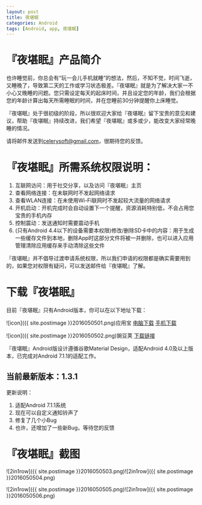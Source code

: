 ```yaml
---
layout: post
title: 夜堪眠
categories: Android
tags: [Android, app, 夜堪眠]
---
```


# 『夜堪眠』产品简介

也许睡觉前，你总会有“玩一会儿手机就睡”的想法，然后，不知不觉，时间飞逝，又睡晚了，导致第二天的工作或学习状态极差。『夜堪眠』就是为了解决大家一不小心又晚睡的问题。您只需设定每天的起床时间，并且设定您的年龄，我们会根据您的年龄计算出每天所需睡眠的时间，并在您睡前30分钟提醒你上床睡觉。

『夜堪眠』处于很初级的阶段，所以很欢迎大家给『夜堪眠』留下宝贵的意见和建议，帮助『夜堪眠』持续改进，我们希望『夜堪眠』或多或少，能改变大家经常晚睡的情况。

请将邮件发送到[celerysoft@gmail.com](mailto:celerysoft@gmail.com)，很期待您的反馈。

# 『夜堪眠』所需系统权限说明：

1. 互联网访问：用于社交分享，以及访问『夜堪眠』主页
2. 查看网络连接：在未联网时不发起网络请求
3. 查看WLAN连接：在未使用Wi-Fi联网时不发起较大流量的网络请求
4. 开机启动：开机完成时会自动设置下一个提醒，资源消耗特别低，不会占用您宝贵的手机内存
5. 控制震动：发送通知时需要震动手机
6. (只有Android 4.4以下的设备需要本权限)修改/删除SD卡中的内容：用于生成一些缓存文件到本地，删除App时这部分文件将被一并删除，也可以进入应用管理清除应用缓存来手动清除这些文件

『夜堪眠』并不倡导过渡申请系统权限，所以我们申请的权限都是确实需要用到的，如果您对权限有疑问，可以发送邮件给『夜堪眠』了解。

# 下载『夜堪眠』

目前『夜堪眠』只有Android版本，你可以在以下地址下载：

![icon]({{ site.postimage }}2016050501.png)应用宝
[电脑下载](http://android.myapp.com/myapp/detail.htm?apkName=com.celerysoft.bedtime)
[手机下载](http://a.app.qq.com/o/simple.jsp?pkgname=com.celerysoft.bedtime)

![icon]({{ site.postimage }}2016050502.png)豌豆荚
[下载链接](http://www.wandoujia.com/apps/com.celerysoft.bedtime)

『夜堪眠』Android版设计遵循谷歌Material Design，适配Android 4.0及以上版本，已完成对Android 7.1.1的适配工作。

## 当前最新版本：**1.3.1**
更新说明：

1. 适配Android 7.1.1系统
2. 现在可以自定义通知铃声了
3. 修复了几个小Bug
4. 也许，还增加了一些新Bug，等待您的反馈

# 『夜堪眠』截图

![2in1row]({{ site.postimage }}2016050503.png)![2in1row]({{ site.postimage }}2016050504.png)

![2in1row]({{ site.postimage }}2016050505.png)![2in1row]({{ site.postimage }}2016050506.png)
